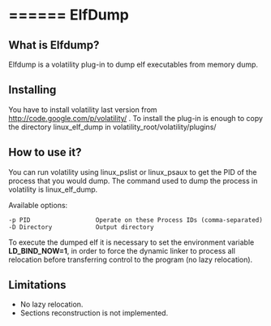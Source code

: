 ======
ElfDump
======
What is Elfdump?
---------------------------------

Elfdump is a volatility plug-in to dump elf executables from memory dump.

Installing
----------

You have to install volatility last version from http://code.google.com/p/volatility/ . 
To install the plug-in is enough to copy the directory linux_elf_dump in volatility_root/volatility/plugins/

How to use it?
--------------

You can run volatility using linux_pslist or linux_psaux to get the PID of the process that you would dump.
The command used to dump the process in volatility is linux_elf_dump.

Available options:

    -p PID                  Operate on these Process IDs (comma-separated)
    -D Directory            Output directory

To execute the dumped elf it is necessary to set the environment variable **LD_BIND_NOW=1**, in order to force the dynamic linker to process all relocation before transferring control to the program (no lazy relocation).

Limitations
-----------
- No lazy relocation.
- Sections reconstruction is not implemented.
